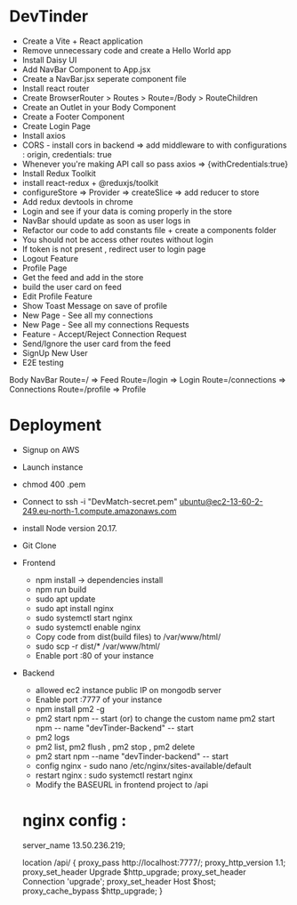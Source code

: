 # DevTinder

- Create a Vite + React application
- Remove unnecessary code and create a Hello World app
- Install Daisy UI
- Add NavBar Component to App.jsx
- Create a NavBar.jsx seperate component file
- Install react router
- Create BrowserRouter > Routes > Route=/Body > RouteChildren
- Create an Outlet in your Body Component
- Create a Footer Component
- Create Login Page
- Install axios
- CORS - install cors in backend => add middleware to with configurations : origin, credentials: true
- Whenever you're making API call so pass axios => {withCredentials:true}
- Install Redux Toolkit
- install react-redux + @reduxjs/toolkit
- configureStore => Provider => createSlice => add reducer to store
- Add redux devtools in chrome
- Login and see if your data is coming properly in the store
- NavBar should update as soon as user logs in
- Refactor our code to add constants file + create a components folder
- You should not be access other routes without login
- If token is not present , redirect user to login page
- Logout Feature
- Profile Page
- Get the feed and add in the store
- build the user card on feed
- Edit Profile Feature
- Show Toast Message on save of profile
- New Page - See all my connections
- New Page - See all my connections Requests
- Feature - Accept/Reject Connection Request
- Send/Ignore the user card from the feed
- SignUp New User
- E2E testing

Body
NavBar
Route=/ => Feed
Route=/login => Login
Route=/connections => Connections
Route=/profile => Profile

# Deployment

- Signup on AWS
- Launch instance
- chmod 400 <secret>.pem
- Connect to ssh -i "DevMatch-secret.pem" ubuntu@ec2-13-60-2-249.eu-north-1.compute.amazonaws.com
- install Node version 20.17.
- Git Clone
- Frontend

  - npm install -> dependencies install
  - npm run build
  - sudo apt update
  - sudo apt install nginx
  - sudo systemctl start nginx
  - sudo systemctl enable nginx
  - Copy code from dist(build files) to /var/www/html/
  - sudo scp -r dist/* /var/www/html/
  - Enable port :80 of your instance

- Backend
  - allowed ec2 instance public IP on mongodb server
  - Enable port :7777 of your instance
  - npm install pm2 -g
  - pm2 start npm -- start (or) to change the custom name
   pm2 start npm -- name "devTinder-Backend" -- start
  - pm2 logs
  - pm2 list, pm2 flush <name>, pm2 stop <name>, pm2 delete <name>
  - pm2 start npm --name "devTinder-backend" -- start
  - config nginx - sudo nano /etc/nginx/sites-available/default
  - restart nginx : sudo systemctl restart nginx
  - Modify the BASEURL in frontend project to /api

  # nginx config :
          
    server_name 13.50.236.219;

     location /api/ {
        proxy_pass http://localhost:7777/;
        proxy_http_version 1.1;
        proxy_set_header Upgrade $http_upgrade;
        proxy_set_header Connection 'upgrade';
        proxy_set_header Host $host;
        proxy_cache_bypass $http_upgrade;
    }